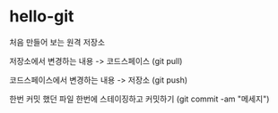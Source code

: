 # hello-git
처음 만들어 보는 원격 저장소

저장소에서 변경하는 내용 -> 코드스페이스 (git pull)


코드스페이스에서 변경하는 내용 -> 저장소 (git push)

한번 커밋 했던 파일 한번에 스테이징하고 커밋하기 (git commit -am "메세지")